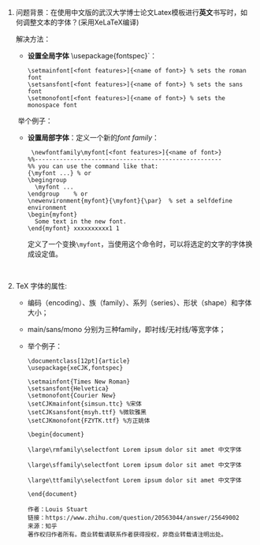 1. 问题背景：在使用中文版的武汉大学博士论文Latex模板进行**英文**书写时，如何调整文本的字体？(采用XeLaTeX编译)

   解决方法：

   - **设置全局字体** \usepackage{fontspec}`：

      ```
      \setmainfont[<font features>]{<name of font>} % sets the roman font
      \setsansfont[<font features>]{<name of font>} % sets the sans font
      \setmonofont[<font features>]{<name of font>} % sets the monospace font
      ```

   ​             举个例子：  

   - **设置局部字体**：定义一个新的*font family*：

     ````
      \newfontfamily\myfont[<font features>]{<name of font>}
     %%-----------------------------------------------------
     %% you can use the command like that:
     {\myfont ...} % or
     \begingroup
       \myfont ...
     \endgroup    % or
     \newenvironment{myfont}{\myfont}{\par}  % set a selfdefine environment
     \begin{myfont}
       Some text in the new font.
     \end{myfont} xxxxxxxxxx1 1
     ````

     定义了一个变换`\myfont`，当使用这个命令时，可以将选定的文字的字体换成设定值。

     ​

2. TeX 字体的属性:

   - 编码（encoding）、族（family）、系列（series）、形状（shape）和字体大小；

   - main/sans/mono 分别为三种family，即衬线/无衬线/等宽字体；

   - 举个例子：

     ```
     \documentclass[12pt]{article}
     \usepackage{xeCJK,fontspec}

     \setmainfont{Times New Roman}
     \setsansfont{Helvetica}
     \setmonofont{Courier New}
     \setCJKmainfont{simsun.ttc} %宋体
     \setCJKsansfont{msyh.ttf} %微软雅黑
     \setCJKmonofont{FZYTK.ttf} %方正姚体

     \begin{document}

     \large\rmfamily\selectfont Lorem ipsum dolor sit amet 中文字体

     \large\sffamily\selectfont Lorem ipsum dolor sit amet 中文字体

     \large\ttfamily\selectfont Lorem ipsum dolor sit amet 中文字体

     \end{document}

     作者：Louis Stuart
     链接：https://www.zhihu.com/question/20563044/answer/25649002
     来源：知乎
     著作权归作者所有。商业转载请联系作者获得授权，非商业转载请注明出处。
     ```

     ​


